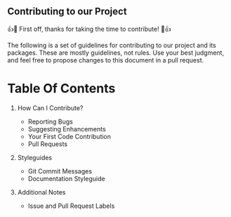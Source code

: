 ## Contributing to our Project

👍🎉 First off, thanks for taking the time to contribute! 🎉👍

The following is a set of guidelines for contributing to our project and its packages. These are mostly guidelines, not rules. Use your best judgment, and feel free to propose changes to this document in a pull request.

# Table Of Contents

1. How Can I Contribute?

    * Reporting Bugs 
    * Suggesting Enhancements 
    * Your First Code Contribution 
    * Pull Requests 

2. Styleguides

    * Git Commit Messages 
    * Documentation Styleguide 

3. Additional Notes

    * Issue and Pull Request Labels
